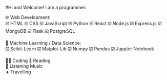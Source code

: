 #Hi and Welcome! I am a programmer.

:globe_with_meridians: Web Development:  
:ballot_box_with_check: HTML :ballot_box_with_check: CSS :ballot_box_with_check: JavaScript :ballot_box_with_check: Python :ballot_box_with_check: React :ballot_box_with_check: Node.js :ballot_box_with_check: Express.js :ballot_box_with_check: MongoDB :ballot_box_with_check: Flask :ballot_box_with_check: PostgreSQL

🤖 Machine Learning / Data Science:  
:ballot_box_with_check: Scikit-Learn :ballot_box_with_check: Matplot-Lib :ballot_box_with_check: Numpy :ballot_box_with_check: Pandas :ballot_box_with_check: Jupyter Notebook

🧑‍💻 Coding
📖 Reading  
🎵 Listening Music  
✈️ Travelling

